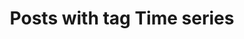 ---
layout: tag
title: Posts with tag Time series
summary: posts with tag Time series
tag: timeseries
permalink: /tags/timeseries/
sitemap: false
---